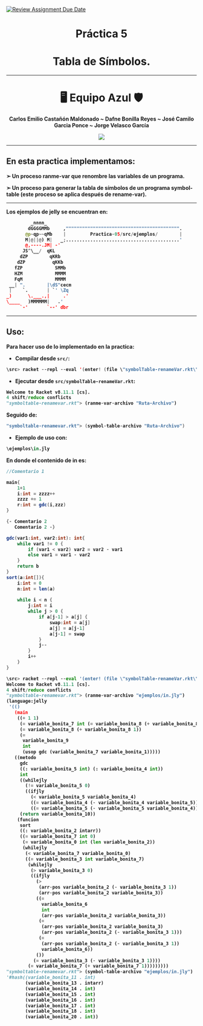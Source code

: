 [![Review Assignment Due Date](https://classroom.github.com/assets/deadline-readme-button-24ddc0f5d75046c5622901739e7c5dd533143b0c8e959d652212380cedb1ea36.svg)](https://classroom.github.com/a/QZV_C9WU)

<div align="center">
  

# **Práctica 5**

# **Tabla de Símbolos.**


---

# 🖥️ **Equipo Azul** 🛡️

</div>


<div align="center">

<b> Carlos Emilio Castañón Maldonado ~ Dafne Bonilla Reyes ~ José Camilo Garcia Ponce  ~ Jorge Velasco García

</div>




<div align="center">

[![](https://media1.tenor.com/m/ZAMoMuQgf9UAAAAd/mapache-pedro.gif)](https://www.youtube.com/watch?v=y4CxfgMdGNE)

</div>

-------------

## **En esta practica implementamos:**

➣ Un proceso ranme-var que renombre las variables de un programa.

➣ Un proceso para generar la tabla de símbolos de un programa symbol-table (este proceso se aplica después de rename-var).

-------------

Los ejemplos de jelly se encuentran en:

```Python
         _nnnn_                      
        dGGGGMMb     ,"""""""""""""""""""""""""""""""""""""""""".
       @p~qp~~qMb    |         Practica-05/src/ejemplos/        |
       M|@||@) M|   _;..........................................'
       @,----.JM| -'
      JS^\__/  qKL
     dZP        qKRb
    dZP          qKKb
   fZP            SMMb
   HZM            MMMM
   FqM            MMMM
 __| ".        |\dS"cecm
 |    `.       | `' \Zq
_)      \.___.,|     .'
\____   )MMMMMM|   .'
     `-'       `--' dbr
```

<!---
ASCII recuperado de https://www.asciiart.eu/computers/linux
-->

--------

## **Uso:**

Para hacer uso de lo implementado en la practica:
- Compilar desde `src/`:

```Kotlin
\src> racket --repl --eval '(enter! (file \"symbolTable-renameVar.rkt\"))'
```

- Ejecutar desde `src/symbolTable-renameVar.rkt`:

```Python
Welcome to Racket v8.11.1 [cs].
4 shift/reduce conflicts
"symboltable-renamevar.rkt"> (ranme-var-archivo "Ruta-Archivo")
```

Seguido de:
```Kotlin
"symboltable-renamevar.rkt"> (symbol-table-archivo "Ruta-Archivo")
```

- Ejemplo de uso con:

```Python
\ejemplos\in.jly
```

En donde el contenido de in es:

```Java
//Comentario 1

main{
    1+1
    i:int = zzzz++
    zzzz += 1
    r:int = gdc(i,zzz)
}

{- Comentario 2
   Comentario 2 -}

gdc(var1:int, var2:int): int{
    while var1 != 0 {
        if (var1 < var2) var2 = var2 - var1
        else var1 = var1 - var2
    }
    return b
}
sort(a:int[]){
    i:int = 0
    n:int = len(a)
    
    while i < n {
        j:int = i
        while j > 0 {
            if a[j-1] > a[j] {
                swap:int = a[j]
                a[j] = a[j-1]
                a[j-1] = swap
            }
            j--
        }
        i++
    }
}
```

```Python
\src> racket --repl --eval '(enter! (file \"symbolTable-renameVar.rkt\"))'
Welcome to Racket v8.11.1 [cs].
4 shift/reduce conflicts
"symboltable-renamevar.rkt"> (ranme-var-archivo "ejemplos/in.jly")
(language:jelly
 '(()
   (main
    ((+ 1 1)
     (= variable_bonita_7 int (= variable_bonita_8 (+ variable_bonita_8 1)))
     (= variable_bonita_8 (+ variable_bonita_8 1))
     (=
      variable_bonita_9
      int
      (usop gdc (variable_bonita_7 variable_bonita_1)))))
   ((metodo
     gdc
     ((: variable_bonita_5 int) (: variable_bonita_4 int))
     int
     ((whilejly
       (!= variable_bonita_5 0)
       ((ifjly
         (< variable_bonita_5 variable_bonita_4)
         ((= variable_bonita_4 (- variable_bonita_4 variable_bonita_5)))
         ((= variable_bonita_5 (- variable_bonita_5 variable_bonita_4)))))))
     (return variable_bonita_10))
    (funcion
     sort
     ((: variable_bonita_2 intarr))
     ((= variable_bonita_7 int 0)
      (= variable_bonita_0 int (len variable_bonita_2))
      (whilejly
       (< variable_bonita_7 variable_bonita_0)
       ((= variable_bonita_3 int variable_bonita_7)
        (whilejly
         (> variable_bonita_3 0)
         ((ifjly
           (>
            (arr-pos variable_bonita_2 (- variable_bonita_3 1))
            (arr-pos variable_bonita_2 variable_bonita_3))
           ((=
             variable_bonita_6
             int
             (arr-pos variable_bonita_2 variable_bonita_3))
            (=
             (arr-pos variable_bonita_2 variable_bonita_3)
             (arr-pos variable_bonita_2 (- variable_bonita_3 1)))
            (=
             (arr-pos variable_bonita_2 (- variable_bonita_3 1))
             variable_bonita_6))
           ())
          (= variable_bonita_3 (- variable_bonita_3 1))))
        (= variable_bonita_7 (+ variable_bonita_7 1)))))))))
"symboltable-renamevar.rkt"> (symbol-table-archivo "ejemplos/in.jly")
'#hash((variable_bonita_11 . int)
       (variable_bonita_13 . intarr)
       (variable_bonita_14 . int)
       (variable_bonita_15 . int)
       (variable_bonita_16 . int)
       (variable_bonita_17 . int)
       (variable_bonita_18 . int)
       (variable_bonita_20 . int))
```















